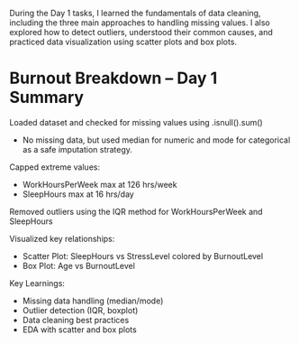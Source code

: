 During the Day 1 tasks, I learned the fundamentals of data cleaning, including the three main approaches to handling missing values. I also explored how to detect outliers, understood their common causes, and practiced data visualization using scatter plots and box plots.

# Burnout Breakdown – Day 1 Summary
Loaded dataset and checked for missing values using .isnull().sum()
- No missing data, but used median for numeric and mode for categorical as a safe imputation strategy.

Capped extreme values:
- WorkHoursPerWeek max at 126 hrs/week
- SleepHours max at 16 hrs/day

Removed outliers using the IQR method for WorkHoursPerWeek and SleepHours

Visualized key relationships:
- Scatter Plot: SleepHours vs StressLevel colored by BurnoutLevel
- Box Plot: Age vs BurnoutLevel

Key Learnings:
- Missing data handling (median/mode)
- Outlier detection (IQR, boxplot)
- Data cleaning best practices
- EDA with scatter and box plots
